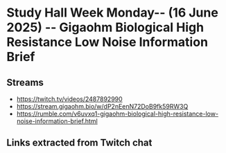 # Study Hall Week Monday-- (16 June 2025) -- Gigaohm Biological High Resistance Low Noise Information Brief

## Streams
- https://twitch.tv/videos/2487892990
- https://stream.gigaohm.bio/w/dP2nEenN72DoB9fk59RW3Q
- https://rumble.com/v6uvxq1-gigaohm-biological-high-resistance-low-noise-information-brief.html

## Links extracted from Twitch chat
